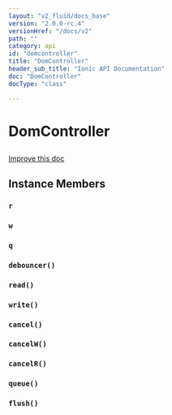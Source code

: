 ```yaml
---
layout: "v2_fluid/docs_base"
version: "2.0.0-rc.4"
versionHref: "/docs/v2"
path: ""
category: api
id: "domcontroller"
title: "DomController"
header_sub_title: "Ionic API Documentation"
doc: "DomController"
docType: "class"

---
```










<h1 class="api-title">
<a class="anchor" name="dom-controller" href="#dom-controller"></a>

DomController





</h1>

<a class="improve-v2-docs" href="http://github.com/driftyco/ionic/edit/master//src/util/dom-controller.ts#L48">
Improve this doc
</a>










<!-- @usage tag -->


<!-- @property tags -->



<!-- instance methods on the class -->

<h2><a class="anchor" name="instance-members" href="#instance-members"></a>Instance Members</h2>

<div id="r"></div>

<h3>
<a class="anchor" name="r" href="#r"></a>
<code>r</code>
  

</h3>












<div id="w"></div>

<h3>
<a class="anchor" name="w" href="#w"></a>
<code>w</code>
  

</h3>












<div id="q"></div>

<h3>
<a class="anchor" name="q" href="#q"></a>
<code>q</code>
  

</h3>












<div id="debouncer"></div>

<h3>
<a class="anchor" name="debouncer" href="#debouncer"></a>
<code>debouncer()</code>
  

</h3>












<div id="read"></div>

<h3>
<a class="anchor" name="read" href="#read"></a>
<code>read()</code>
  

</h3>












<div id="write"></div>

<h3>
<a class="anchor" name="write" href="#write"></a>
<code>write()</code>
  

</h3>












<div id="cancel"></div>

<h3>
<a class="anchor" name="cancel" href="#cancel"></a>
<code>cancel()</code>
  

</h3>












<div id="cancelW"></div>

<h3>
<a class="anchor" name="cancelW" href="#cancelW"></a>
<code>cancelW()</code>
  

</h3>












<div id="cancelR"></div>

<h3>
<a class="anchor" name="cancelR" href="#cancelR"></a>
<code>cancelR()</code>
  

</h3>












<div id="queue"></div>

<h3>
<a class="anchor" name="queue" href="#queue"></a>
<code>queue()</code>
  

</h3>












<div id="flush"></div>

<h3>
<a class="anchor" name="flush" href="#flush"></a>
<code>flush()</code>
  

</h3>















<!-- related link --><!-- end content block -->


<!-- end body block -->

